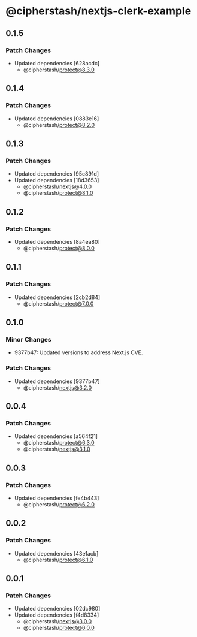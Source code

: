 # @cipherstash/nextjs-clerk-example

## 0.1.5

### Patch Changes

- Updated dependencies [628acdc]
  - @cipherstash/protect@8.3.0

## 0.1.4

### Patch Changes

- Updated dependencies [0883e16]
  - @cipherstash/protect@8.2.0

## 0.1.3

### Patch Changes

- Updated dependencies [95c891d]
- Updated dependencies [18d3653]
  - @cipherstash/nextjs@4.0.0
  - @cipherstash/protect@8.1.0

## 0.1.2

### Patch Changes

- Updated dependencies [8a4ea80]
  - @cipherstash/protect@8.0.0

## 0.1.1

### Patch Changes

- Updated dependencies [2cb2d84]
  - @cipherstash/protect@7.0.0

## 0.1.0

### Minor Changes

- 9377b47: Updated versions to address Next.js CVE.

### Patch Changes

- Updated dependencies [9377b47]
  - @cipherstash/nextjs@3.2.0

## 0.0.4

### Patch Changes

- Updated dependencies [a564f21]
  - @cipherstash/protect@6.3.0
  - @cipherstash/nextjs@3.1.0

## 0.0.3

### Patch Changes

- Updated dependencies [fe4b443]
  - @cipherstash/protect@6.2.0

## 0.0.2

### Patch Changes

- Updated dependencies [43e1acb]
  - @cipherstash/protect@6.1.0

## 0.0.1

### Patch Changes

- Updated dependencies [02dc980]
- Updated dependencies [f4d8334]
  - @cipherstash/nextjs@3.0.0
  - @cipherstash/protect@6.0.0
